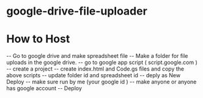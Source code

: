 # google-drive-file-uploader

# How to Host

-- Go to google drive and make spreadsheet file
-- Make a folder for file uploads in the google drive.
-- go to google app script ( script.google.com )
-- create a project 
-- create index.html and Code.gs files and copy the above scripts
-- update folder id and spreadsheet id
-- deply as New Deploy
-- make sure run by me (your google id )
-- make anyone or anyone has google account
-- Deploy
